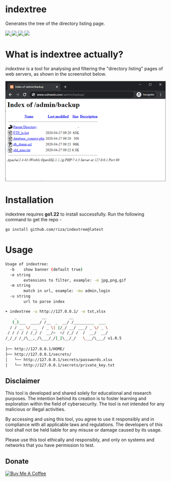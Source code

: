<h1>indextree</h1>  
<p>Generates the tree of the directory listing page.</p>  
<p>  
  <a href="https://opensource.org/licenses/MIT">  
    <img src="https://img.shields.io/badge/license-MIT-_red.svg">  
  <a href="https://goreportcard.com/badge/github.com/riza/indextree">  
    <img src="https://goreportcard.com/badge/github.com/riza/indextree">  
  </a>  
  <a href="https://github.com/riza/indextree/releases">  
    <img src="https://img.shields.io/github/release/riza/indextree">  
  </a>  
  <a href="https://twitter.com/rizasabuncu">  
    <img src="https://img.shields.io/twitter/follow/rizasabuncu.svg?logo=twitter">  
  </a>
</p>

# What is indextree actually?

*indextree* is a tool for analysing and filtering the "directory listing" pages of web servers, as shown in the screenshot below.

<img src="https://raw.githubusercontent.com/riza/indextree/main/res/dirlist.png">

# Installation
indextree requires **go1.22** to install successfully. Run the following command to get the repo -

```sh
go install github.com/riza/indextree@latest
```

# Usage

```sh
Usage of indextree:
  -b    show banner (default true)
  -e string
        extensions to filter, example: -e jpg,png,gif
  -m string
        match in url, example: -mu admin,login
  -u string
        url to parse index
```

```sh
➤ indextree -u http://127.0.0.1/ -e txt,xlsx                                                                                                  git:main
    _           __          __               
   (_)___  ____/ /__  _  __/ /_________  ___ 
  / / __ \/ __  / _ \| |/_/ __/ ___/ _ \/ _ \
 / / / / / /_/ /  __/>  </ /_/ /  /  __/  __/
/_/_/ /_/\__,_/\___/_/|_|\__/_/   \___/\___/ v1.0.5
 
├── http://127.0.0.1/HOME/
├── http://127.0.0.1/secrets/
│   └── http://127.0.0.1/secrets/passwords.xlsx
│   └── http://127.0.0.1/secrets/private_key.txt
```
## Disclaimer

This tool is developed and shared solely for educational and research purposes. The intention behind its creation is to foster learning and exploration within the field of cybersecurity. The tool is not intended for any malicious or illegal activities.

By accessing and using this tool, you agree to use it responsibly and in compliance with all applicable laws and regulations. The developers of this tool shall not be held liable for any misuse or damage caused by its usage.

Please use this tool ethically and responsibly, and only on systems and networks that you have permission to test. 


## Donate

<a href="https://www.buymeacoffee.com/rizasabuncu" target="_blank"><img src="https://www.buymeacoffee.com/assets/img/custom_images/orange_img.png" alt="Buy Me A Coffee" style="height: 41px !important;width: 174px !important;box-shadow: 0px 3px 2px 0px rgba(190, 190, 190, 0.5) !important;-webkit-box-shadow: 0px 3px 2px 0px rgba(190, 190, 190, 0.5) !important;" ></a>
